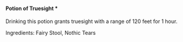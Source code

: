 #### Potion of Truesight *
Drinking this potion grants truesight with a range of 120 feet for 1 hour.

Ingredients: Fairy Stool, Nothic Tears